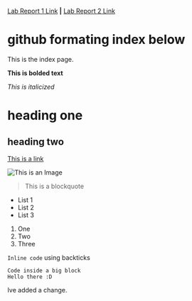 [Lab Report 1 Link](lab-report-1-week-2.html) __|__  [Lab Report 2 Link](lab-report-2-week-4.html)


# github formating index below 

This is the index page.

__This is bolded text__

*This is italicized*

# heading one
## heading two
[This is a link](https://youtu.be/dQw4w9WgXcQ)

![This is an Image](https://plantsforallseasons.com/wp-content/uploads/2020/06/hibiscus-uses-pfas-plant-flower.jpg)
> This is a blockquote

* List 1
* List 2
* List 3

1. One
2. Two
3. Three

`Inline code` using backticks

``` 
Code inside a big block
Hello there :D
```

Ive added a change.
